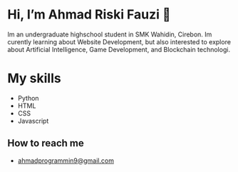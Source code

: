 # Hi, I’m Ahmad Riski Fauzi 👋
Im an undergraduate highschool student in SMK Wahidin, Cirebon. Im curently learning about Website Development, but also interested to explore about Artificial Intelligence, Game Development, and Blockchain technologi.

# My skills
* Python
* HTML
* CSS
* Javascript

## How to reach me 
* ahmadprogrammin9@gmail.com

<!---
AhmRsfz/AhmRsfz is a ✨ special ✨ repository because its `README.md` (this file) appears on your GitHub profile.
You can click the Preview link to take a look at your changes.
--->
